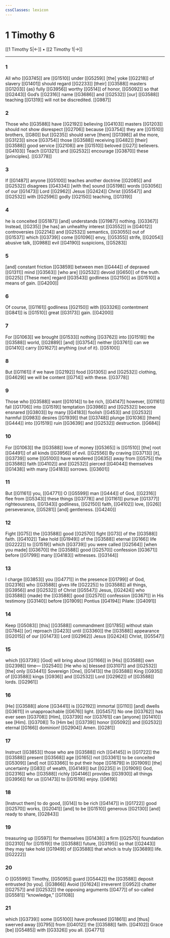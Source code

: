 ```yaml
---
cssClasses: lexicon
---
```


# 1 Timothy 6

[[1 Timothy 5|←]] • [[2 Timothy 1|→]]

---

### 1
All who [[G3745]] are [[G1510]] under [[G5259]] [the] yoke [[G2218]] of slavery [[G1401]] should regard [[G2233]] [their] [[G3588]] masters [[G1203]] {as} fully [[G3956]] worthy [[G514]] of honor, [[G5092]] so that [[G2443]] God’s [[G2316]] name [[G3686]] and [[G2532]] [our] [[G3588]] teaching [[G1319]] will not be discredited. [[G987]]

### 2
Those who [[G3588]] have [[G2192]] believing [[G4103]] masters [[G1203]] should not show disrespect [[G2706]] because [[G3754]] they are [[G1510]] brothers, [[G80]] but [[G235]] should serve [them] [[G1398]] all the more, [[G3123]] since [[G3754]] those [[G3588]] receiving [[G482]] [their] [[G3588]] good service [[G2108]] are [[G1510]] beloved [[G27]] believers. [[G4103]] Teach [[G1321]] and [[G2532]] encourage [[G3870]] these [principles]. [[G3778]]

### 3
If [[G1487]] anyone [[G5100]] teaches another doctrine [[G2085]] and [[G2532]] disagrees [[G4334]] [with the] sound [[G5198]] words [[G3056]] of our [[G1473]] Lord [[G2962]] Jesus [[G2424]] Christ [[G5547]] and [[G2532]] with [[G2596]] godly [[G2150]] teaching, [[G1319]]

### 4
he is conceited [[G5187]] [and] understands [[G1987]] nothing. [[G3367]] Instead, [[G235]] [he has] an unhealthy interest [[G3552]] in [[G4012]] controversies [[G2214]] and [[G2532]] semantics, [[G3055]] out of [[G1537]] which [[G3739]] come [[G1096]] envy, [[G5355]] strife, [[G2054]] abusive talk, [[G988]] evil [[G4190]] suspicions, [[G5283]]

### 5
[and] constant friction [[G3859]] between men [[G444]] of depraved [[G1311]] mind [[G3563]] [who are] [[G2532]] devoid [[G650]] of the truth. [[G225]] [These men] regard [[G3543]] godliness [[G2150]] as [[G1510]] a means of gain. [[G4200]]

### 6
Of course, [[G1161]] godliness [[G2150]] with [[G3326]] contentment [[G841]] is [[G1510]] great [[G3173]] gain. [[G4200]]

### 7
For [[G1063]] we brought [[G1533]] nothing [[G3762]] into [[G1519]] the [[G3588]] world, [[G2889]] [and] [[G3754]] neither [[G3761]] can we [[G1410]] carry [[G1627]] anything {out of it}. [[G5100]]

### 8
But [[G1161]] if we have [[G2192]] food [[G1305]] and [[G2532]] clothing, [[G4629]] we will be content [[G714]] with these. [[G3778]]

### 9
Those who [[G3588]] want [[G1014]] to be rich, [[G4147]] however, [[G1161]] fall [[G1706]] into [[G1519]] temptation [[G3986]] and [[G2532]] become ensnared [[G3803]] by many [[G4183]] foolish [[G453]] and [[G2532]] harmful [[G983]] desires [[G1939]] that [[G3748]] plunge [[G1036]] [them] [[G444]] into [[G1519]] ruin [[G3639]] and [[G2532]] destruction. [[G684]]

### 10
For [[G1063]] the [[G3588]] love of money [[G5365]] is [[G1510]] [the] root [[G4491]] of all kinds [[G3956]] of evil. [[G2556]] By craving [[G3713]] [it], [[G3739]] some [[G5100]] have wandered [[G635]] away from [[G575]] the [[G3588]] faith [[G4102]] and [[G2532]] pierced [[G4044]] themselves [[G1438]] with many [[G4183]] sorrows. [[G3601]]

### 11
But [[G1161]] you, [[G4771]] O [[G5599]] man [[G444]] of God, [[G2316]] flee from [[G5343]] these things [[G3778]] and [[G1161]] pursue [[G1377]] righteousness, [[G1343]] godliness, [[G2150]] faith, [[G4102]] love, [[G26]] perseverance, [[G5281]] [and] gentleness. [[G4240]]

### 12
Fight [[G75]] the [[G3588]] good [[G2570]] fight [[G73]] of the [[G3588]] faith. [[G4102]] Take hold [[G1949]] of the [[G3588]] eternal [[G166]] life [[G2222]] to [[G1519]] which [[G3739]] you were called [[G2564]] [when you made] [[G3670]] the [[G3588]] good [[G2570]] confession [[G3671]] before [[G1799]] many [[G4183]] witnesses. [[G3144]]

### 13
I charge [[G3853]] you [[G4771]] in the presence [[G1799]] of God, [[G2316]] who [[G3588]] gives life [[G2225]] to [[G3588]] all things, [[G3956]] and [[G2532]] of Christ [[G5547]] Jesus, [[G2424]] who [[G3588]] {made} the [[G3588]] good [[G2570]] confession [[G3671]] in His testimony [[G3140]] before [[G1909]] Pontius [[G4194]] Pilate: [[G4091]]

### 14
Keep [[G5083]] [this] [[G3588]] commandment [[G1785]] without stain [[G784]] [or] reproach [[G423]] until [[G3360]] the [[G3588]] appearance [[G2015]] of our [[G1473]] Lord [[G2962]] Jesus [[G2424]] Christ, [[G5547]]

### 15
which [[G3739]] [God] will bring about [[G1166]] in [His] [[G3588]] own [[G2398]] time— [[G2540]] [He who is] blessed [[G3107]] and [[G2532]] [the] only [[G3441]] Sovereign [One], [[G1413]] the [[G3588]] King [[G935]] of [[G3588]] kings [[G936]] and [[G2532]] Lord [[G2962]] of [[G3588]] lords. [[G2961]]

### 16
[He] [[G3588]] alone [[G3441]] is [[G2192]] immortal [[G110]] [and] dwells [[G3611]] in unapproachable [[G676]] light. [[G5457]] No one [[G3762]] has ever seen [[G3708]] [Him], [[G3739]] nor [[G3761]] can [anyone] [[G1410]] see [Him]. [[G3708]] To [Him be] [[G3739]] honor [[G5092]] and [[G2532]] eternal [[G166]] dominion! [[G2904]] Amen. [[G281]]

### 17
Instruct [[G3853]] those who are [[G3588]] rich [[G4145]] in [[G1722]] the [[G3588]] present [[G3568]] age [[G165]] not [[G3361]] to be conceited [[G5309]] [and] not [[G3366]] to put their hope [[G1679]] in [[G1909]] [the] uncertainty [[G83]] of wealth, [[G4149]] but [[G235]] in [[G1909]] God, [[G2316]] who [[G3588]] richly [[G4146]] provides [[G3930]] all things [[G3956]] for us [[G1473]] to [[G1519]] enjoy. [[G619]]

### 18
[Instruct them] to do good, [[G14]] to be rich [[G4147]] in [[G1722]] good [[G2570]] works, [[G2041]] [and] to be [[G1510]] generous [[G2130]] [and] ready to share, [[G2843]]

### 19
treasuring up [[G597]] for themselves [[G1438]] a firm [[G2570]] foundation [[G2310]] for [[G1519]] the [[G3588]] future, [[G3195]] so that [[G2443]] they may take hold [[G1949]] of [[G3588]] that which is truly [[G3689]] life. [[G2222]]

### 20
O [[G5599]] Timothy, [[G5095]] guard [[G5442]] the [[G3588]] deposit entrusted [to you]. [[G3866]] Avoid [[G1624]] irreverent [[G952]] chatter [[G2757]] and [[G2532]] the opposing arguments [[G477]] of so-called [[G5581]] “knowledge,” [[G1108]]

### 21
which [[G3739]] some [[G5100]] have professed [[G1861]] and [thus] swerved away [[G795]] from [[G4012]] the [[G3588]] faith. [[G4102]] Grace [be] [[G5485]] with [[G3326]] you all. [[G4771]]

